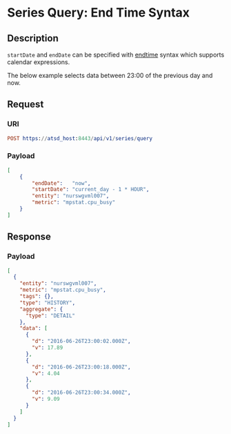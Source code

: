 # Series Query: End Time Syntax

## Description

`startDate` and `endDate` can be specified with [endtime](/docs/end-time-syntax.md) syntax which supports calendar expressions.

The below example selects data between 23:00 of the previous day and now.

## Request

### URI

```elm
POST https://atsd_host:8443/api/v1/series/query
```

### Payload

```json
[
    {
        "endDate":   "now",
        "startDate": "current_day - 1 * HOUR",
        "entity": "nurswgvml007",
        "metric": "mpstat.cpu_busy"
    }
]
```

## Response

### Payload

```json
[
  {
    "entity": "nurswgvml007",
    "metric": "mpstat.cpu_busy",
    "tags": {},
    "type": "HISTORY",
    "aggregate": {
      "type": "DETAIL"
    },
    "data": [
      {
        "d": "2016-06-26T23:00:02.000Z",
        "v": 17.89
      },
      {
        "d": "2016-06-26T23:00:18.000Z",
        "v": 4.04
      },
      {
        "d": "2016-06-26T23:00:34.000Z",
        "v": 9.09
      }
    ]
  }
]
```
